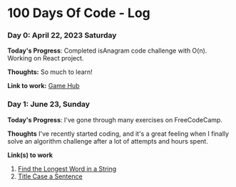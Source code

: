 # 100 Days Of Code - Log

### Day 0: April 22, 2023 Saturday

**Today's Progress**: Completed isAnagram code challenge with O(n). Working on React project.

**Thoughts:** So much to learn!

**Link to work:** [Game Hub](https://github.com/brettmadrid/game-hub)

### Day 1: June 23, Sunday

**Today's Progress**: I've gone through many exercises on FreeCodeCamp.

**Thoughts** I've recently started coding, and it's a great feeling when I finally solve an algorithm challenge after a lot of attempts and hours spent.

**Link(s) to work**

1. [Find the Longest Word in a String](https://www.freecodecamp.com/challenges/find-the-longest-word-in-a-string)
2. [Title Case a Sentence](https://www.freecodecamp.com/challenges/title-case-a-sentence)
